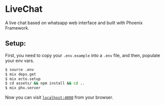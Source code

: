 # LiveChat

A live chat based on whatsapp web interface and built with Phoenix Framework.

## Setup:

  First, you need to copy your `.env.example` into a `.env` file, and then, populate your env vars.  

  ```bash
  $ source .env
  $ mix deps.get
  $ mix ecto.setup
  $ cd assets/ && npm install && cd ..
  $ mix phx.server   
  ```

Now you can visit [`localhost:4000`](http://localhost:4000) from your browser.
